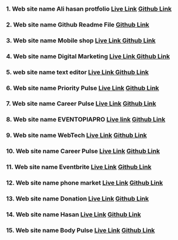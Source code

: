 ### 1. Web site name Ali hasan protfolio [Live Link](https://ali-hasan-portfolio.surge.sh) [Github Link](https://github.com/DeveloperAlihasan404439/Ali-Hasan-Protfolio)
### 2. Web site name Github Readme File  [Github Link](https://github.com/DeveloperAlihasan404439/DeveloperAlihasan404439)
### 3. Web site name Mobile shop [Live Link ](https://internship-task-devonw-alihasan.surge.sh) [Github Link](https://github.com/DeveloperAlihasan404439/Mobile-Shop-internship-task)
### 4. Web site name Digital Marketing [Live Link ](https://build-with-innovation-private-limited-task.surge.sh/) [Github Link](https://github.com/DeveloperAlihasan404439/DevTown-Internship-Client)
### 5. web site name text editor [Live Link ](https://celebrare-team-assignment-alihasna.surge.sh) [Github Link](https://github.com/DeveloperAlihasan404439/celebrare-team-assignment-alihasna.surge.sh)
### 6. Web site name Priority Pulse [Live Link](https://task-scc-menagement-platform.surge.sh) [Github Link](https://github.com/DeveloperAlihasan404439/scc-tack-menagement)
### 7. Web site name Career Pulse [Live Link](https://authfirebaseassignament11.web.app) [Github Link](https://github.com/DeveloperAlihasan404439/careee-pulse-client-site) 
### 8. Web site name EVENTOPIAPRO [Live link](https://event-menagement-surge.surge.sh) [Github Link](https://github.com/DeveloperAlihasan404439/event-management)
### 9. Web site name WebTech [Live Link](https://brand-shop-fccb4.web.app) [Github Link](https://github.com/DeveloperAlihasan404439/brand-shiop-10)
### 10. Web site name Career Pulse [Live Link](https://authfirebaseassignament11.web.app) [Github Link](https://github.com/DeveloperAlihasan404439/Career-pulse-11?tab=readme-ov-file)
### 11. Web site name Eventbrite [Live Link](https://communitd-cultural.surge.sh) [Github Link](https://github.com/DeveloperAlihasan404439/Communitd-and-Cultural-Cliend)
### 12. Web site name phone market [Live Link](https://github.com/DeveloperAlihasan404439/phone-market) [Github Link](https://64ef9cab6e94e873d246eb16--rainbow-cheesecake-004d72.netlify.app/)
### 13. Web site name Donation [Live Link](https://donation-projact.surge.sh/) [Github Link](https://github.com/DeveloperAlihasan404439/donation-projact)
### 14. Web site name Hasan [Live Link](https://practics-project-46.surge.sh) [Github Link](https://github.com/DeveloperAlihasan404439/practics-projact)
### 15. Web site name Body Pulse [Live Link](https://bodypulse-assignament-12.surge.sh) [Github Link](https://github.com/DeveloperAlihasan404439/Body-pulse-client-site/tree/main)
